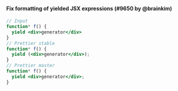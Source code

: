 #### Fix formatting of yielded JSX expressions (#9650 by @brainkim)

<!-- prettier-ignore -->
```jsx
// Input
function* f() {
  yield <div>generator</div>
}
// Prettier stable
function* f() {
  yield (<div>generator</div>);
}
// Prettier master
function* f() {
  yield <div>generator</div>;
}
```

